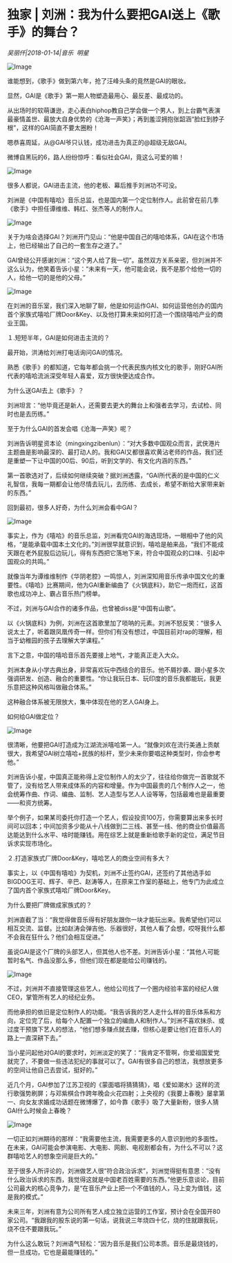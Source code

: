 # 独家 | 刘洲：我为什么要把GAI送上《歌手》的舞台？

*吴丽仟|2018-01-14|音乐 
                                                明星*

![Image](http://si1.go2yd.com/get-image/0K0WaOJ6rOS)

谁能想到，《歌手》做到第六年，抢了汪峰头条的竟然是GAI的眼妆。

显然，GAI是《歌手》第一期人物塑造最用心、最反差、最成功的。

从出场时的软萌谦逊，走心表白hiphop教自己学会做一个男人，到上台霸气表演最豪情盖世、最放大自身优势的《沧海一声笑》；再到羞涩拥抱张韶涵“脸红到脖子根”，这样的GAI简直不要太圈粉！

嗯恭喜周延，从@GAI爷只认钱，成功进击为真正的@超级无敌GAI。

微博自黑玩的6，路人纷纷惊呼：看似社会GAI，竟这么可爱的嘛！

![Image](http://si1.go2yd.com/get-image/0K0WaCjs0em)

很多人都说，GAI进击主流，他的老板、幕后推手刘洲功不可没。

刘洲是《中国有嘻哈》音乐总监，也是国内第一个定位制作人。此前曾在前几季《歌手》中担任谭维维、韩红、张杰等人的制作人。

![Image](http://si1.go2yd.com/get-image/0K0WaJfIGDw)

关于为啥会选择GAI？刘洲开门见山：“他是中国自己的嘻哈体系，GAI在这个市场上，他已经输出了自己的一套生存之道了。”

GAI曾经公开感谢刘洲：“这个男人给了我一切”。虽然双方关系亲密，但刘洲并不这么认为，他笑着告诉小星：“未来有一天，他可能会说，我不是那个给他一切的人，给他一切的是他的父母。”

![Image](http://si1.go2yd.com/get-image/0K0WaMe0nTs)

在刘洲的音乐室，我们深入地聊了聊，他是如何运作GAI、如何运营他创办的国内首个家族式嘻哈厂牌Door&Key、以及他打算未来如何打造一个围绕嘻哈产业的商业王国。

１.短短半年，GAI是如何进击主流的？

最开始，洪涛给刘洲打电话询问GAI的情况。

熟悉《歌手》的都知道，它每年都会挑一个代表民族内核文化的歌手，刚好GAI所代表的嘻哈流派深受年轻人喜爱，双方很快便达成合作。

为什么送GAI去上《歌手》？

刘洲坦言：“他毕竟还是新人，还需要去更大的舞台上和强者去学习，去试检、同时也是去历练。”

至于为什么GAI的首发会唱《沧海一声笑》呢？

刘洲告诉明星资本论（mingxingzibenlun）：“对大多数中国观众而言，武侠港片主题曲是影响最深的、最打动人的。我和GAI又都很喜欢黄沾老师的作品，我们还是重塑一下让中国的00后、90后，听到文学的、有文化内涵的东西。”

第一首歌选对了，后续如何继续突破？据刘洲透露，“GAI所代表的是中国的仁义礼智信，我每一期都会让他尽情去玩儿，去历练、去成长，希望不断给大家带来新的东西。”

回到最初，很多人好奇，为什么刘洲会看中GAI？

![Image](http://si1.go2yd.com/get-image/0K0WaFz7DQ8)

事实上，作为《嘻哈》的音乐总监，刘洲看完GAI的海选现场，一眼相中了他的风格，“是能承载中国本土文化的。”刘洲很早就意识到，嘻哈是舶来品，“我们不能成天跟在老外屁股后边玩儿，得有东西把它落地下来，符合中国观众的口味、引起中国观众的共鸣。”

就像当年为谭维维制作《华阴老腔》一鸣惊人，刘洲深知用音乐传承中国文化的重要性。《嘻哈》比赛期间，他为GAI重新编曲了《火锅底料》，助它一炮而红，这首歌也成功冲上、霸占音乐热门榜单。

不过，刘洲与GAI合作的诸多作品，也曾被diss是“中国有山歌”。

以《火锅底料》为例，刘洲在这首歌里加了唢呐的元素。刘洲不怒反笑：“很多人说太土了，听着跟凤凰传奇一样。但你们有没有想过，中国目前对rap的理解，相当于幼稚园的孩子去理解大学课程。”

言下之意，中国的嘻哈音乐首先要接上地气，才能真正走入大众。

刘洲本身从小学古典出身，非常喜欢玩中西结合的音乐。他不屑抄袭、跟小星多次强调研发、创造、融合的重要性。“你让我玩日本、玩印度的音乐我都能玩，我更乐意把这种风格叫做融合体系。”

这种融合体系被无限放大，集中体现在他的艺人GAI身上。

如何给GAI做定位？

![Image](http://si1.go2yd.com/get-image/0K0WaES3CWe)

很清晰，他要把GAI打造成为江湖流派嘻哈第一人。“就像刘欢在流行美通上贡献很大，我希望GAI树立嘻哈+民族的标杆，至少未来你要唱这种类型时，你会参考他。”

刘洲告诉小星，中国真正能称得上定位制作人的太少了，往往给你做完一首歌就不管了，没有给艺人带来成体系的内容和增量。作为中国最贵的几个制作人之一，他会统筹作曲、作词、编曲、监制、艺人造型与艺人人设等等，包括最难也是最重要——和资方统筹。

举个例子，如果某司委托你打造一个艺人，假设投资100万，你需要算出来多长时间可以回本；中间加资多少能从十八线做到二三线、甚至一线、他的商业价值最高达能达到什么水平、啥时能赚钱。用在综艺上就是重新给歌手新的定位，满足节目诉求实现市场化。

２.打造家族式厂牌Door&Key，嘻哈艺人的商业空间有多大？

事实上，以《中国有嘻哈》为契机，刘洲不止签约GAI，还签约了其他选手如BIGDOG王可、辉子、辛巴、赵涛等人，在原来工作室的基础上，他专门为此成立了国内首个家族式嘻哈厂牌Door&Key。

为什么要把厂牌做成家族式的？

刘洲直截了当：“我觉得做音乐得有好朋友跟你一块才能玩出来。我希望他们可以相互交流、监督。比如赵涛会弹吉他、乐器很好，其他人看了会想，哎呀我什么都不会我在狂什么？他们会相互促进。”

虽说GAI是这个厂牌的头部艺人，但其他人也不差。刘洲告诉小星：“其他人可能暂时名气、作品没那么多，但他们现在都是能给公司赚钱的。

![Image](http://si1.go2yd.com/get-image/0K0WaHlWwNs)

不过，刘洲并不直接管理这些艺人，他给公司找了一个圈内经验丰富的经纪人做CEO，掌管所有艺人的经纪业务。

而他承担的依旧是定位制作人的功能。“我告诉我的艺人走什么样的音乐体系和方向，定位完了后，给每个人配置一个独立的编曲人和制作人。”刘洲不喜欢抹杀、或过度干预旗下艺人的想法，“他们想多赚点就去赚，但核心是要让他们在音乐人的路上一直深耕下去。”

当小星问起他对GAI的要求时，刘洲淡定的笑了：“我肯定不管啊，你爱祖国爱党就完了，不要做一些违法犯纪的事就可以了。GAI有很多自己的想法，我想放更多的空间让他自己去尝试，挺好的。”

近几个月，GAI参加了江苏卫视的《蒙面唱将猜猜猜》，唱《爱如潮水》这样的流行歌强势刷屏；与邓紫棋合作跨年晚会火花四射；上央视的《我要上春晚》屡拿第一、向女友求婚成功话题在微博爆了，如今靠《歌手》吸了大量新粉，很多人猜GAI什么时候会上春晚？

![Image](http://si1.go2yd.com/get-image/0K0WaIwW1bc)

一切正如刘洲期待的那样：“我需要他主流，我需要更多的人意识到他的多面性。在未来，GAI可能会参演电影、大电影、网剧、电视剧都会有，为什么不可以？这群嘻哈艺人的想象空间是巨大的。”

至于很多人所评论的，刘洲做艺人很“符合政治诉求”，刘洲觉得挺有意思：“没有什么政治诉求的东西，我觉得这就是中国老百姓需要的东西。”他更乐意谈论，目前公司最大的核心竞争力，是“在音乐产业上把一个不值钱的人，马上变为值钱，这是我的模式。”

未来三年，刘洲有意为公司所有艺人成立独立运营的工作室，预计会在全国开80家公司。“我跟我的股东说的第一句话，说我说三年烧四十亿，烧的住就跟我玩，烧不住不要跟我玩。”

为什么这么敢玩？刘洲语气轻松：“因为音乐是我们公司本质。音乐是最烧钱的，但一旦成功，它也是最能赚钱的。”

